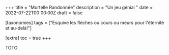 +++
title = "Mortelle Randonnée"
description = "Un jeu génial "
date = 2022-07-22T00:00:00Z
draft = false

[taxonomies]
tags = ["Esquive les flèches ou cours ou meurs pour l'éternité et au-delà!"]

[extra]
toc = true
+++

TOTO